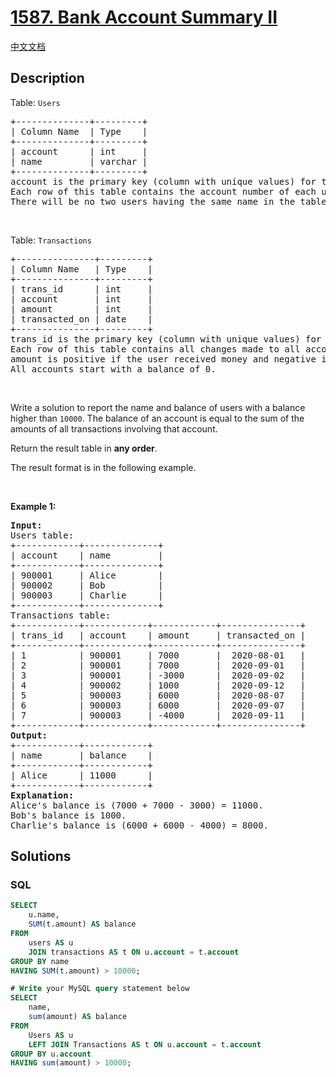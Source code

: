 # [1587. Bank Account Summary II](https://leetcode.com/problems/bank-account-summary-ii)

[中文文档](/solution/1500-1599/1587.Bank%20Account%20Summary%20II/README.md)

## Description

<p>Table: <code>Users</code></p>

<pre>
+--------------+---------+
| Column Name  | Type    |
+--------------+---------+
| account      | int     |
| name         | varchar |
+--------------+---------+
account is the primary key (column with unique values) for this table.
Each row of this table contains the account number of each user in the bank.
There will be no two users having the same name in the table.
</pre>

<p>&nbsp;</p>

<p>Table: <code>Transactions</code></p>

<pre>
+---------------+---------+
| Column Name   | Type    |
+---------------+---------+
| trans_id      | int     |
| account       | int     |
| amount        | int     |
| transacted_on | date    |
+---------------+---------+
trans_id is the primary key (column with unique values) for this table.
Each row of this table contains all changes made to all accounts.
amount is positive if the user received money and negative if they transferred money.
All accounts start with a balance of 0.
</pre>

<p>&nbsp;</p>

<p>Write a solution to report the name and balance of users with a balance higher than <code>10000</code>. The balance of an account is equal to the sum of the amounts of all transactions involving that account.</p>

<p>Return the result table in <strong>any order</strong>.</p>

<p>The result format is in the following example.</p>

<p>&nbsp;</p>
<p><strong class="example">Example 1:</strong></p>

<pre>
<strong>Input:</strong> 
Users table:
+------------+--------------+
| account    | name         |
+------------+--------------+
| 900001     | Alice        |
| 900002     | Bob          |
| 900003     | Charlie      |
+------------+--------------+
Transactions table:
+------------+------------+------------+---------------+
| trans_id   | account    | amount     | transacted_on |
+------------+------------+------------+---------------+
| 1          | 900001     | 7000       |  2020-08-01   |
| 2          | 900001     | 7000       |  2020-09-01   |
| 3          | 900001     | -3000      |  2020-09-02   |
| 4          | 900002     | 1000       |  2020-09-12   |
| 5          | 900003     | 6000       |  2020-08-07   |
| 6          | 900003     | 6000       |  2020-09-07   |
| 7          | 900003     | -4000      |  2020-09-11   |
+------------+------------+------------+---------------+
<strong>Output:</strong> 
+------------+------------+
| name       | balance    |
+------------+------------+
| Alice      | 11000      |
+------------+------------+
<strong>Explanation:</strong> 
Alice&#39;s balance is (7000 + 7000 - 3000) = 11000.
Bob&#39;s balance is 1000.
Charlie&#39;s balance is (6000 + 6000 - 4000) = 8000.
</pre>

## Solutions

<!-- tabs:start -->

### **SQL**

```sql
SELECT
    u.name,
    SUM(t.amount) AS balance
FROM
    users AS u
    JOIN transactions AS t ON u.account = t.account
GROUP BY name
HAVING SUM(t.amount) > 10000;
```

```sql
# Write your MySQL query statement below
SELECT
    name,
    sum(amount) AS balance
FROM
    Users AS u
    LEFT JOIN Transactions AS t ON u.account = t.account
GROUP BY u.account
HAVING sum(amount) > 10000;
```

<!-- tabs:end -->

